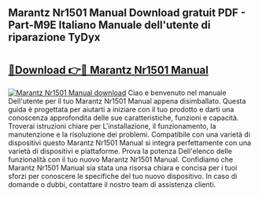## Marantz Nr1501 Manual Download gratuit PDF - Part-M9E Italiano Manuale dell'utente di riparazione TyDyx

# <h2><a href="http://dfblr86.blite.top/?on=Marantz+Nr1501+Manual">🔗Download 👉🔴 Marantz Nr1501 Manual</a></h2>

[![Marantz Nr1501 Manual download](https://i.imgur.com/lujVjoI.png)](http://dfblr86.blite.top/?on=Marantz+Nr1501+Manual)
Ciao e benvenuto nel manuale Dell'utente per il tuo Marantz Nr1501 Manual appena disimballato. Questa guida è progettata per aiutarti a iniziare con il tuo prodotto e darti una conoscenza approfondita delle sue caratteristiche, funzioni e capacità. Troverai istruzioni chiare per L'installazione, il funzionamento, la manutenzione e la risoluzione dei problemi. Compatibile con una varietà di dispositivi questo Marantz Nr1501 Manual si integra perfettamente con una varietà di dispositivi e piattaforme. Prova la potenza Dell'elenco delle funzionalità con il tuo nuovo Marantz Nr1501 Manual. Confidiamo che Marantz Nr1501 Manual sia stata una risorsa chiara e concisa per i tuoi sforzi per conoscere le specifiche del tuo nuovo dispositivo. In caso di domande o dubbi, contattare il nostro team di assistenza clienti.
